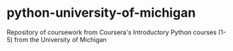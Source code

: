 # python-university-of-michigan
Repository of coursework from Coursera's Introductory Python courses (1-5) from the University of Michigan
